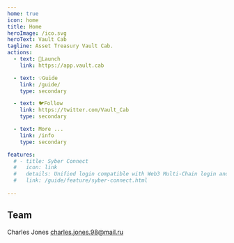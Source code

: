 ```yaml
---
home: true
icon: home
title: Home
heroImage: /ico.svg
heroText: Vault Cab
tagline: Asset Treasury Vault Cab.
actions:
  - text: 🚀Launch
    link: https://app.vault.cab

  - text: 💡Guide
    link: /guide/
    type: secondary

  - text: 🐦Follow
    link: https://twitter.com/Vault_Cab
    type: secondary 

  - text: More ...
    link: /info
    type: secondary 

features:
  # - title: Syber Connect
  #   icon: link
  #   details: Unified login compatible with Web3 Multi-Chain login and web2 OpenID login. 
  #   link: /guide/feature/syber-connect.html
 
---  
```


## Team
Charles Jones <charles.jones.98@mail.ru>